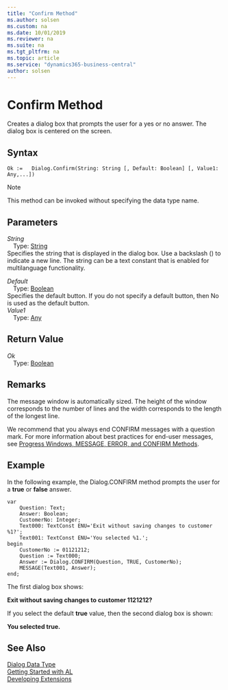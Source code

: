 ```yaml
---
title: "Confirm Method"
ms.author: solsen
ms.custom: na
ms.date: 10/01/2019
ms.reviewer: na
ms.suite: na
ms.tgt_pltfrm: na
ms.topic: article
ms.service: "dynamics365-business-central"
author: solsen
---
```

[//]: # (START>DO_NOT_EDIT)
[//]: # (IMPORTANT:Do not edit any of the content between here and the END>DO_NOT_EDIT.)
[//]: # (Any modifications should be made in the .xml files in the ModernDev repo.)
# Confirm Method
Creates a dialog box that prompts the user for a yes or no answer. The dialog box is centered on the screen.


## Syntax
```
Ok :=   Dialog.Confirm(String: String [, Default: Boolean] [, Value1: Any,...])
```
> [!NOTE]  
> This method can be invoked without specifying the data type name.  
## Parameters
*String*  
&emsp;Type: [String](../string/string-data-type.md)  
Specifies the string that is displayed in the dialog box. Use a backslash (\) to indicate a new line. The string can be a text constant that is enabled for multilanguage functionality.
        
*Default*  
&emsp;Type: [Boolean](../boolean/boolean-data-type.md)  
Specifies the default button. If you do not specify a default button, then No is used as the default button.  
*Value1*  
&emsp;Type: [Any](../any/any-data-type.md)  
  


## Return Value
*Ok*  
&emsp;Type: [Boolean](../boolean/boolean-data-type.md)  
  


[//]: # (IMPORTANT: END>DO_NOT_EDIT)

## Remarks  
 The message window is automatically sized. The height of the window corresponds to the number of lines and the width corresponds to the length of the longest line.  

 We recommend that you always end CONFIRM messages with a question mark. For more information about best practices for end-user messages, see [Progress Windows, MESSAGE, ERROR, and CONFIRM Methods](../../devenv-progress-windows-message-error-and-confirm-methods.md).  

## Example  
 In the following example, the Dialog.CONFIRM method prompts the user for a **true** or **false** answer. 

```
var
    Question: Text;
    Answer: Boolean;
    CustomerNo: Integer;
    Text000: TextConst ENU='Exit without saving changes to customer %1?';
    Text001: TextConst ENU='You selected %1.';
begin
    CustomerNo := 01121212;  
    Question := Text000;  
    Answer := Dialog.CONFIRM(Question, TRUE, CustomerNo);  
    MESSAGE(Text001, Answer);  
end;
```  

 The first dialog box shows:  

 **Exit without saving changes to customer 1121212?**  

 If you select the default **true** value, then the second dialog box is shown:  

 **You selected true.**  


## See Also
[Dialog Data Type](dialog-data-type.md)  
[Getting Started with AL](../../devenv-get-started.md)  
[Developing Extensions](../../devenv-dev-overview.md)